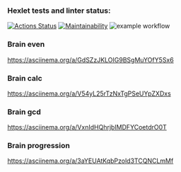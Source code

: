 ### Hexlet tests and linter status:
[![Actions Status](https://github.com/Tati92-L/frontend-project-lvl1/workflows/hexlet-check/badge.svg)](https://github.com/Tati92-L/frontend-project-lvl1/actions)
[![Maintainability](https://api.codeclimate.com/v1/badges/a99a88d28ad37a79dbf6/maintainability)](https://codeclimate.com/github/codeclimate/codeclimate/maintainability)
![example workflow](https://github.com/Tati92-L/frontend-project-lvl1/actions/workflows/nodejs.yml/badge.svg)
### Brain even
https://asciinema.org/a/GdSZzJKLOIG9BSgMuYOfY5Sx6
### Brain calc
https://asciinema.org/a/V54yL25rTzNxTgPSeUYpZXDxs
### Brain gcd
https://asciinema.org/a/VxnIdHQhrjbIMDFYCoetdrO0T
### Brain progression
https://asciinema.org/a/3aYEUAtKqbPzold3TCQNCLmMf




